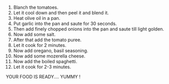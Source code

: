 1. Blanch the tomatoes.
2. Let it cool down and then peel it and blend it.
3. Heat olive oil in a pan.
4. Put garlic into the pan and saute for 30 seconds.
5. Then add finely chopped onions into the pan and saute till light golden.
6. Now add some salt.
7. After that add the tomato puree.
8. Let it cook for 2 minutes.
9. Now add oregano, basil seasoning.
10. Now add some mozerella cheese.
11. Now add the boiled spaghetti.
12. Let it cook for 2-3 minutes.

YOUR FOOD IS READY.... YUMMY !

 